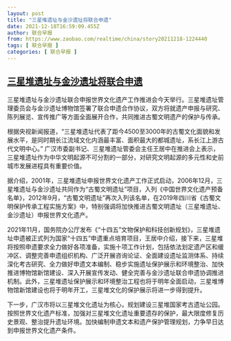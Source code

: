 ```yaml
---
layout: post
title: "三星堆遗址与金沙遗址将联合申遗"
date: 2021-12-18T16:59:09.455Z
author: 联合早报
from: https://www.zaobao.com/realtime/china/story20211218-1224440
tags: [ 联合早报 ]
categories: [ 联合早报 ]
---
```

<!--1639864860000-->
[三星堆遗址与金沙遗址将联合申遗](https://www.zaobao.com/realtime/china/story20211218-1224440)
------

<div>
<p>三星堆遗址与金沙遗址联合申报世界文化遗产工作推进会今天举行。三星堆遗址管理委员会与金沙遗址博物馆签署了联合申遗合作协议，双方将就遗产申报与研究、陈列展览、宣传推广等方面全面展开合作，共同推进古蜀文明遗产的保护与传承。</p><p>根据央视新闻报道，“三星堆遗址代表了距今4500至3000年的古蜀文化面貌和发展水平，是同时期长江流域文化内涵最丰富、面积最大的都城遗址，系长江上游古代文明中心。” 广汉市委副书记、三星堆遗址管委会主任王居中在推进会上表示，三星堆遗址作为中华文明起源不可分割的一部分，对研究文明起源的多元性和史前城市发展进程具有重要价值。</p><p>据介绍，2001年，三星堆遗址申报世界文化遗产工作正式启动，2006年12月，三星堆遗址与金沙遗址共同作为“古蜀文明遗址”项目，入列《中国世界文化遗产预备名单》，2012年9月，“古蜀文明遗址”再次入列该名单，在2019年四川省《古蜀文明保护传承工程实施方案》中，特别强调将加快推进古蜀文明遗址（三星堆遗址、金沙遗址）申报世界文化遗产。</p><section id="imu"><div id="dfp-ad-imu1">        </div></section><p>2021年11月，国务院办公厅发布《“十四五”文物保护和科技创新规划》，三星堆遗址申遗被正式列为国家“十四五”申遗重点培育项目，王居中介绍，接下来，三星堆将按照申遗要求全力做好各项准备，实施十项工作计划，包括依法划定遗产区和缓冲区、调整完善申遗组织机构、广泛开展咨询论证、全面建设遗址监测体系、持续深化考古研究、全力做好申遗文本编制、稳步实施遗址保护展示和环境整治、加快推进博物馆新馆建设、深入开展宣传发动、健全完善与金沙遗址联合申遗协调推进机制。此外，三星堆遗址保护展示和环境整治工程也将于明年全面启动，三星堆博物馆新馆建设也将于明年开工，三星堆文化的保护展示将进一步得到提升。</p><p>下一步，广汉市将以三星堆文化遗址为核心，规划建设三星堆国家考古遗址公园。按照世界文化遗产标准，加强对三星堆文化遗址重要遗存的保护，最大限度修复历史景观、整治提升遗址环境。加快编制申遗文本和遗产保护管理规划，力争早日达到申报世界文化遗产条件。</p>      <div class="cx_paywall_placeholder" id="sph_cdp_40"></div>
</div>
